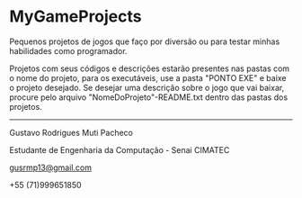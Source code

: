 # MyGameProjects
Pequenos projetos de jogos que faço por diversão ou para testar minhas habilidades como programador.

Projetos com seus códigos e descrições estarão presentes nas pastas com o nome do projeto, para os executáveis, use a pasta "PONTO EXE" e baixe o projeto desejado. Se desejar uma descrição sobre o jogo que vai baixar, procure pelo arquivo "NomeDoProjeto"-README.txt dentro das pastas dos projetos.

-------------------------------------------------------------

Gustavo Rodrigues Muti Pacheco

Estudante de Engenharia da Computação - Senai CIMATEC

gusrmp13@gmail.com

+55 (71)999651850

